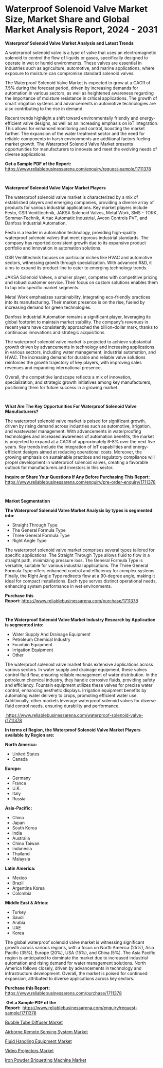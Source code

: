<p><h1>Waterproof Solenoid Valve Market Size, Market Share and Global Market Analysis Report, 2024 - 2031</h1></p><p><strong>Waterproof Solenoid Valve Market Analysis and Latest Trends</strong></p>
<p><p>A waterproof solenoid valve is a type of valve that uses an electromagnetic solenoid to control the flow of liquids or gases, specifically designed to operate in wet or humid environments. These valves are essential in industries such as agriculture, automotive, and marine applications, where exposure to moisture can compromise standard solenoid valves. </p><p>The Waterproof Solenoid Valve Market is expected to grow at a CAGR of 7.5% during the forecast period, driven by increasing demands for automation in various sectors, as well as heightened awareness regarding the importance of moisture resistance in critical applications. The growth of smart irrigation systems and advancements in automotive technologies are also contributing to the rise in demand. </p><p>Recent trends highlight a shift toward environmentally friendly and energy-efficient valve designs, as well as an increasing emphasis on IoT integration. This allows for enhanced monitoring and control, boosting the market further. The expansion of the water treatment sector and the need for reliable components in harsh environments are additional factors fueling market growth. The Waterproof Solenoid Valve Market presents opportunities for manufacturers to innovate and meet the evolving needs of diverse applications.</p></p>
<p><strong>Get a Sample PDF of the Report:&nbsp;</strong> <a href="https://www.reliablebusinessarena.com/enquiry/request-sample/1711378?utm_campaign=1685&utm_medium=2&utm_source=Github&utm_content=ia&utm_term=22102024&utm_id=waterproof-solenoid-valve">https://www.reliablebusinessarena.com/enquiry/request-sample/1711378</a></p>
<p>&nbsp;</p>
<p><strong>Waterproof Solenoid Valve Major Market Players</strong></p>
<p><p>The waterproof solenoid valve market is characterized by a mix of established players and emerging companies, providing a diverse array of products for various industrial applications. Key market players include Festo, GSR Ventiltechnik, JAKSA Solenoid Valves, Metal Work, SMS - TORK, Sommer-Technik, Airtac Automatic Industrial, Avcon Controls PVT, and Danfoss Industrial Automation. </p><p>Festo is a leader in automation technology, providing high-quality waterproof solenoid valves that meet rigorous industrial standards. The company has reported consistent growth due to its expansive product portfolio and innovation in automation solutions.</p><p>GSR Ventiltechnik focuses on particular niches like HVAC and automotive sectors, witnessing growth through specialization. With advanced R&D, it aims to expand its product line to cater to emerging technology trends.</p><p>JAKSA Solenoid Valves, a smaller player, competes with competitive pricing and robust customer service. Their focus on custom solutions enables them to tap into specific market segments.</p><p>Metal Work emphasizes sustainability, integrating eco-friendly practices into its manufacturing. Their market presence is on the rise, fueled by increasing demand for green technologies.</p><p>Danfoss Industrial Automation remains a significant player, leveraging its global footprint to maintain market stability. The company’s revenues in recent years have consistently approached the billion-dollar mark, thanks to continuous innovations and strategic acquisitions.</p><p>The waterproof solenoid valve market is projected to achieve substantial growth driven by advancements in technology and increasing applications in various sectors, including water management, industrial automation, and HVAC. The increasing demand for durable and reliable valve solutions reinforces the growth trajectory of key players, with improving sales revenues and expanding international presence. </p><p>Overall, the competitive landscape reflects a mix of innovation, specialization, and strategic growth initiatives among key manufacturers, positioning them for future success in a growing market.</p></p>
<p>&nbsp;</p>
<p><strong>What Are The Key Opportunities For Waterproof Solenoid Valve Manufacturers?</strong></p>
<p><p>The waterproof solenoid valve market is poised for significant growth, driven by rising demand across industries such as automotive, irrigation, and wastewater management. With advancements in waterproofing technologies and increased awareness of automation benefits, the market is projected to expand at a CAGR of approximately 6-8% over the next five years. Key trends include the integration of IoT capabilities and energy-efficient designs aimed at reducing operational costs. Moreover, the growing emphasis on sustainable practices and regulatory compliance will propel development in waterproof solenoid valves, creating a favorable outlook for manufacturers and investors in this sector.</p></p>
<p><strong>Inquire or Share Your Questions If Any Before Purchasing This Report:</strong> <a href="https://www.reliablebusinessarena.com/enquiry/pre-order-enquiry/1711378?utm_campaign=1685&utm_medium=2&utm_source=Github&utm_content=ia&utm_term=22102024&utm_id=waterproof-solenoid-valve">https://www.reliablebusinessarena.com/enquiry/pre-order-enquiry/1711378</a></p>
<p>&nbsp;</p>
<p><strong>Market Segmentation</strong></p>
<p><strong>The Waterproof Solenoid Valve Market Analysis by types is segmented into:</strong></p>
<p><ul><li>Straight Through Type</li><li>The General Formula Type</li><li>Three General Formula Type</li><li>Right Angle Type</li></ul></p>
<p><p>The waterproof solenoid valve market comprises several types tailored for specific applications. The Straight Through Type allows fluid to flow in a straight path, minimizing pressure loss. The General Formula Type is versatile, suitable for various industrial applications. The Three General Formula Type offers enhanced control and efficiency for complex systems. Finally, the Right Angle Type redirects flow at a 90-degree angle, making it ideal for compact installations. Each type serves distinct operational needs, enhancing system performance in wet environments.</p></p>
<p><strong>Purchase this Report:&nbsp;</strong><a href="https://www.reliablebusinessarena.com/purchase/1711378?utm_campaign=1685&utm_medium=2&utm_source=Github&utm_content=ia&utm_term=22102024&utm_id=waterproof-solenoid-valve">https://www.reliablebusinessarena.com/purchase/1711378</a></p>
<p>&nbsp;</p>
<p><strong>The Waterproof Solenoid Valve Market Industry Research by Application is segmented into:</strong></p>
<p><ul><li>Water Supply And Drainage Equipment</li><li>Petroleum Chemical Industry</li><li>Fountain Equipment</li><li>Irrigation Equipment</li><li>Other</li></ul></p>
<p><p>The waterproof solenoid valve market finds extensive applications across various sectors. In water supply and drainage equipment, these valves control fluid flow, ensuring reliable management of water distribution. In the petroleum chemical industry, they handle corrosive fluids, providing safety and efficiency. Fountain equipment utilizes these valves for precise water control, enhancing aesthetic displays. Irrigation equipment benefits by automating water delivery to crops, promoting efficient water use. Additionally, other markets leverage waterproof solenoid valves for diverse fluid control needs, ensuring durability and performance.</p></p>
<p><a href="https://www.reliablebusinessarena.com/waterproof-solenoid-valve-r1711378?utm_campaign=1685&utm_medium=2&utm_source=Github&utm_content=ia&utm_term=22102024&utm_id=waterproof-solenoid-valve">&nbsp;https://www.reliablebusinessarena.com/waterproof-solenoid-valve-r1711378</a></p>
<p><strong>In terms of Region, the Waterproof Solenoid Valve Market Players available by Region are:</strong></p>
<p>
    <p> <strong> North America: </strong>
        <ul>
            <li>United States</li>
            <li>Canada</li>
        </ul>
        </p> 
    <p> <strong> Europe: </strong>
        <ul>
            <li>Germany</li>
            <li>France</li>
            <li>U.K.</li>
            <li>Italy</li>
            <li>Russia</li>
        </ul>
        </p> 
    <p> <strong> Asia-Pacific: </strong>
        <ul>
            <li>China</li>
            <li>Japan</li>
            <li>South Korea</li>
            <li>India</li>
            <li>Australia</li>
            <li>China Taiwan</li>
            <li>Indonesia</li>
            <li>Thailand</li>
            <li>Malaysia</li>
        </ul>
        </p> 
    <p> <strong> Latin America: </strong>
        <ul>
            <li>Mexico</li>
            <li>Brazil</li>
            <li>Argentina Korea</li>
            <li>Colombia</li>
        </ul>
        </p> 
    <p> <strong> Middle East & Africa: </strong>
        <ul>
            <li>Turkey</li>
            <li>Saudi</li>
            <li>Arabia</li>
            <li>UAE</li>
            <li>Korea</li>
        </ul>
    </p>
    </p>
<p><p>The global waterproof solenoid valve market is witnessing significant growth across various regions, with a focus on North America (25%), Asia Pacific (35%), Europe (20%), USA (15%), and China (5%). The Asia Pacific region is anticipated to dominate the market due to increased industrial automation and rising demand for water management solutions. North America follows closely, driven by advancements in technology and infrastructure development. Overall, the market is poised for continued expansion, attributed to diverse applications across key sectors.</p></p>
<p><strong>Purchase this Report: </strong><a href="https://www.reliablebusinessarena.com/purchase/1711378?utm_campaign=1685&utm_medium=2&utm_source=Github&utm_content=ia&utm_term=22102024&utm_id=waterproof-solenoid-valve">https://www.reliablebusinessarena.com/purchase/1711378</a></p>
<p>&nbsp;<strong>Get a Sample PDF of the Report:&nbsp;&nbsp;</strong><a href="https://www.reliablebusinessarena.com/enquiry/request-sample/1711378?utm_campaign=1685&utm_medium=2&utm_source=Github&utm_content=ia&utm_term=22102024&utm_id=waterproof-solenoid-valve">https://www.reliablebusinessarena.com/enquiry/request-sample/1711378</a></p>
<p><strong></strong></p>
<p><p><a href="https://www.linkedin.com/pulse/bubble-tube-diffuser-revenue-growth-report-2024-2031-marketixir-hxsff?utm_campaign=1685&utm_medium=2&utm_source=Github&utm_content=ia&utm_term=22102024&utm_id=waterproof-solenoid-valve">Bubble Tube Diffuser Market</a></p><p><a href="https://www.linkedin.com/pulse/regulatory-landscape-its-influence-global-airborne-remote-sensing-nqijf?utm_campaign=1685&utm_medium=2&utm_source=Github&utm_content=ia&utm_term=22102024&utm_id=waterproof-solenoid-valve">Airborne Remote Sensing System Market</a></p><p><a href="https://www.linkedin.com/pulse/fluid-handling-equipment-industry-resonance-102-amplification-mxgvf?utm_campaign=1685&utm_medium=2&utm_source=Github&utm_content=ia&utm_term=22102024&utm_id=waterproof-solenoid-valve">Fluid Handling Equipment Market</a></p><p><a href="https://issuu.com/reportprime-2/docs/video-projectors-market-size-2030.p_f4bd11f8d0899b?utm_campaign=1685&utm_medium=2&utm_source=Github&utm_content=ia&utm_term=22102024&utm_id=waterproof-solenoid-valve">Video Projectors Market</a></p><p><a href="https://www.linkedin.com/pulse/iron-powder-briquetting-machine-market-size-share-competitive-t2csf?utm_campaign=1685&utm_medium=2&utm_source=Github&utm_content=ia&utm_term=22102024&utm_id=waterproof-solenoid-valve">Iron Powder Briquetting Machine Market</a></p></p>
